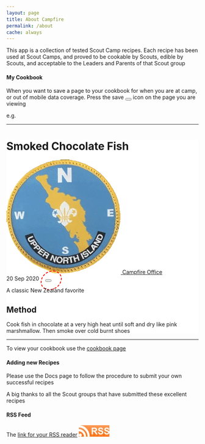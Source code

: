 ```yaml
---
layout: page
title: About Campfire
permalink: /about
cache: always
---
```


This app is a collection of tested Scout Camp recipes. Each recipe has been used at Scout Camps, and proved to be cookable by Scouts, edible by Scouts, and acceptable to the Leaders and Parents of that Scout group

#### My Cookbook

When you want to save a page to your cookbook for when you are at camp, or out of mobile data coverage. Press the save <button class="btn btn-lg save" style="margin-left: 0px;" title="Save to my Cookbook"> </button> icon on the page you are viewing

e.g.

<hr />
<div style="background-color: white;">
<h1>Smoked Chocolate Fish</h1>
<div class="row post-top-meta">
    <div class="col-xs-4 col-md-4 col-lg-4  text-center text-md-left">
        <span class="meta-footer-thumb">
            <a href="/authors#2">
                <img class="author-thumb" src="/assets/images/uppernorthislandoffice/avatar.webp" alt="Upper North Island Office">                
            </a>
        </span>
        <span class="author-meta">
            <span class="post-name">
                <a href="/authors#2"><span class="post-author">Campfire Office</span></a>
            </span>
            <br>
            <span class="post-date">20 Sep 2020</span>
        </span>
        <span class="post-read-more" style="border: red dashed 2px; border-radius: 60% 40% 60% 40%; padding: 10px 25px 20px 10px;">
            <button class="btn btn-lg save" title="Save to my Cookbook"></button>
        </span>
    </div>
</div>
<p>A classic New Zealand favorite</p>
<h2>Method</h2>
<p>Cook fish in chocolate at a very high heat until soft and dry like pink marshmallow. Then smoke over cold burnt shoes</p>
</div>
<hr />

To view your cookbook use the [cookbook page](/cookbook)

#### Adding new Recipes

Please use the Docs page to follow the procedure to submit your own successful recipes

A big thanks to all the Scout groups that have submitted these excellent recipes


#### RSS Feed

The [link for your RSS reader](/feed.xml)
[![RSS Feed](/assets/images/rssfeed.webp)](/feed.xml)
